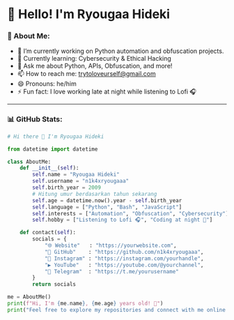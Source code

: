 # 👋 Hello! I'm Ryougaa Hideki

### 🧠 About Me:
- 🔭 I’m currently working on Python automation and obfuscation projects.
- 🌱 Currently learning: Cybersecurity & Ethical Hacking
- 💬 Ask me about Python, APIs, Obfuscation, and more!
- 📫 How to reach me: [trytoloveurself@gmail.com](mailto:trytoloveurself@gmail.com)
- 😄 Pronouns: he/him
- ⚡ Fun fact: I love working late at night while listening to Lofi 🎧

---

### 📊 GitHub Stats:

<!-- This will be updated automatically using Python script -->
```python
# Hi there 👋 I'm Ryougaa Hideki

from datetime import datetime

class AboutMe:
    def __init__(self):
        self.name = "Ryougaa Hideki"
        self.username = "n1k4xryougaaa"
        self.birth_year = 2009
        # Hitung umur berdasarkan tahun sekarang
        self.age = datetime.now().year - self.birth_year
        self.language = ["Python", "Bash", "JavaScript"]
        self.interests = ["Automation", "Obfuscation", "Cybersecurity"]
        self.hobby = ["Listening to Lofi 🎧", "Coding at night 🌙"]

    def contact(self):
        socials = {
            "🌐 Website"   : "https://yourwebsite.com",
            "🐙 GitHub"    : "https://github.com/n1k4xryougaaa",
            "📸 Instagram" : "https://instagram.com/yourhandle",
            "▶️ YouTube"   : "https://youtube.com/@yourchannel",
            "💬 Telegram"  : "https://t.me/yourusername"
        }
        return socials

me = AboutMe()
print(f"Hi, I'm {me.name}, {me.age} years old! 🚀")
print("Feel free to explore my repositories and connect with me online ✨")
